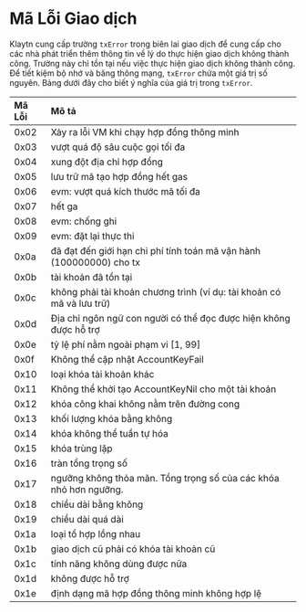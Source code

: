 # Mã Lỗi Giao dịch <a id="transaction-error-codes"></a>

Klaytn cung cấp trường `txError` trong biên lai giao dịch để cung cấp cho các nhà phát triển thêm thông tin về lý do thực hiện giao dịch không thành công. Trường này chỉ tồn tại nếu việc thực hiện giao dịch không thành công. Để tiết kiệm bộ nhớ và băng thông mạng, `txError` chứa một giá trị số nguyên. Bảng dưới đây cho biết ý nghĩa của giá trị trong `txError`.

| Mã Lỗi | Mô tả                                                                     |
|:------ |:------------------------------------------------------------------------- |
| 0x02   | Xảy ra lỗi VM khi chạy hợp đồng thông minh                                |
| 0x03   | vượt quá độ sâu cuộc gọi tối đa                                           |
| 0x04   | xung đột địa chỉ hợp đồng                                                 |
| 0x05   | lưu trữ mã tạo hợp đồng hết gas                                           |
| 0x06   | evm: vượt quá kích thước mã tối đa                                        |
| 0x07   | hết ga                                                                    |
| 0x08   | evm: chống ghi                                                            |
| 0x09   | evm: đặt lại thực thi                                                     |
| 0x0a   | đã đạt đến giới hạn chi phí tính toán mã vận hành \(100000000\) cho tx  |
| 0x0b   | tài khoản đã tồn tại                                                      |
| 0x0c   | không phải tài khoản chương trình \(ví dụ: tài khoản có mã và lưu trữ\) |
| 0x0d   | Địa chỉ ngôn ngữ con người có thể đọc được hiện không được hỗ trợ         |
| 0x0e   | tỷ lệ phí nằm ngoài phạm vi \[1, 99\]                                   |
| 0x0f   | Không thể cập nhật AccountKeyFail                                         |
| 0x10   | loại khóa tài khoản khác                                                  |
| 0x11   | Không thể khởi tạo AccountKeyNil cho một tài khoản                        |
| 0x12   | khóa công khai không nằm trên đường cong                                  |
| 0x13   | khối lượng khóa bằng không                                                |
| 0x14   | khóa không thể tuần tự hóa                                                |
| 0x15   | khóa trùng lặp                                                            |
| 0x16   | tràn tổng trọng số                                                        |
| 0x17   | ngưỡng không thỏa mãn. Tổng trọng số của các khóa nhỏ hơn ngưỡng.         |
| 0x18   | chiều dài bằng không                                                      |
| 0x19   | chiều dài quá dài                                                         |
| 0x1a   | loại tổ hợp lồng nhau                                                     |
| 0x1b   | giao dịch cũ phải có khóa tài khoản cũ                                    |
| 0x1c   | tính năng không dùng được nữa                                             |
| 0x1d   | không được hỗ trợ                                                         |
| 0x1e   | định dạng mã hợp đồng thông minh không hợp lệ                             |

